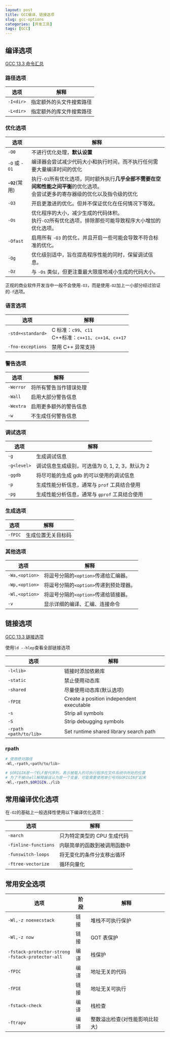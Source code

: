 ```yaml
---
layout: post
title: GCC编译、链接选项
slug: gcc-options
categories: [开发工具]
tags: [GCC]
---
```


## 编译选项

[GCC 13.3 命令汇总](https://gcc.gnu.org/onlinedocs/gcc-13.3.0/gcc/Option-Summary.html)

### 路径选项

| 选项      | 解释                     |
| --------- | ------------------------ |
| `-I<dir>` | 指定额外的头文件搜索路径 |
| `-L<dir>` | 指定额外的库文件搜索路径 |

### 优化选项

| 选项            | 解释                                                                                                                                 |
| --------------- | ------------------------------------------------------------------------------------------------------------------------------------ |
| `-O0`           | 不进行优化处理，**默认设置**                                                                                                         |
| `-O` 或 `-O1`   | 编译器会尝试减少代码大小和执行时间，而不执行任何需要大量编译时间的优化                                                               |
| **`-O2`**(常用) | 执行`-O1`所有优化选项，同时额外执行**几乎全部不需要在空间和性能之间平衡**的优化选项。<br/>会尝试更多的寄存器级的优化以及指令级的优化 |
| `-O3`           | 开启更激进的优化。但并不保证优化在任何情况下等效。                                                                                   |
| `-Os`           | 优化程序的大小，减少生成的代码体积。<br/>执行`-O2`所有优化选项，排除那些可能导致程序大小增加的优化选项。                             |
| `-Ofast`        | 启用所有 `-O3` 的优化，并且开启一些可能会导致不符合标准的优化。                                                                      |
| `-Og`           | 优化级别适中，旨在提高程序性能的同时，保留调试信息。                                                                                 |
| `-Oz`           | 与 `-Os` 类似，但更注重最大限度地减小生成的代码大小。                                                                                |

正规的商业软件开发当中一般不会使用`-O3`，而是使用`-O2`加上一小部分经过验证的`-f`选项。

### 语言选项

| 选项              | 解释                                                        |
| ----------------- | ----------------------------------------------------------- |
| `-std=<standard>` | C 标准：`c99`、`c11`<br/>C++标准：`c++11`、`c++14`、`c++17` |
| `-fno-exceptions` | 禁用 C++ 异常支持                                           |

### 警告选项

| 选项      | 解释                   |
| --------- | ---------------------- |
| `-Werror` | 将所有警告当作错误处理 |
| `-Wall`   | 启用大部分警告信息     |
| `-Wextra` | 启用更多额外的警告信息 |
| `-w`      | 不生成任何警告信息     |

### 调试选项

| 选项        | 解释                                                   |
| ----------- | ------------------------------------------------------ |
| `-g`        | 生成调试信息                                           |
| `-g<level>` | 调试信息生成级别，<level>可选值为 0, 1, 2, 3，默认为 2 |
| `-ggdb`     | 将尽可能的生成 gdb 的可以使用的调试信息                |
| `-p`        | 生成性能分析信息，通常与 `prof` 工具结合使用           |
| `-pg`       | 生成性能分析信息，通常与 `gprof` 工具结合使用          |

### 生成选项

| 选项    | 解释               |
| ------- | ------------------ |
| `-fPIC` | 生成位置无关目标码 |

### 其他选项

| 选项           | 解释                                   |
| -------------- | -------------------------------------- |
| `-Wa,<option>` | 将逗号分隔的`<option>`传递给汇编器。   |
| `-Wp,<option>` | 将逗号分隔的`<option>`传递到预处理器。 |
| `-Wl,<option>` | 将逗号分隔的`<option>`传递给链接器。   |
| `-v`           | 显示详细的编译、汇编、连接命令         |

## 链接选项

[GCC 13.3 链接选项](https://gcc.gnu.org/onlinedocs/gcc-13.3.0/gcc/Link-Options.html)

使用`ld --hlep`查看全部链接选项

| 选项                   | 解释                                     |
| ---------------------- | ---------------------------------------- |
| `-l<lib>`              | 链接时添加依赖库                         |
| `-static`              | 禁止使用动态库                           |
| `-shared`              | 尽量使用动态库(默认选项)                 |
| `-fPIE`                | Create a position independent executable |
| `-s`                   | Strip all symbols                        |
| `-S`                   | Strip debugging symbols                  |
| `-rpath <path/to/lib>` | Set runtime shared library search path   |

### rpath

```bash
# 使用绝对路径
-Wl,-rpath,<path/to/lib>

# $ORIGIN是一个ELF替代序列，表示被载入的可执行程序在文件系统中所处的位置
# 为了不被shell解释器误认为是一个变量，可能需要使用单引号将$ORIGIN扩起来
-Wl,-rpath,$ORIGIN../lib
```

## 常用编译优化选项

在`-O2`的基础上一般选择性使用以下编译优化选项：

| 选项                  | 解释                          |
| -------------------- | ---------------------------- |
| `-march`             | 只为特定类型的 CPU 生成代码      |
| `-finline-functions` | 内联简单的函数到被调用函数中      |
| `-funswitch-loops`   | 将无变化的条件分支移出循环        |
| `-ftree-vectorize`   | 循环向量化                     |

## 常用安全选项

| 选项                                                    | 阶段 | 解释                           |
| ------------------------------------------------------- | ---- | ------------------------------ |
| `-Wl,-z noexecstack`                                    | 链接 | 堆栈不可执行保护               |
| `-Wl,-z now`                                            | 链接 | GOT 表保护                     |
| `-fstack-protector-strong `<br/>`-fstack-protector-all` | 编译 | 栈保护                         |
| `-fPIC`                                                 | 编译 | 地址无关的代码                 |
| `-fPIE`                                                 | 链接 | 地址无关可执行                 |
| `-fstack-check`                                         | 编译 | 栈检查                         |
| `-ftrapv`                                               | 编译 | 整数溢出检查(对性能影响比较大) |
